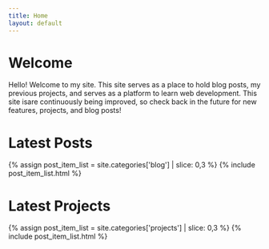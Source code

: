 ```yaml
---
title: Home
layout: default
---
```


# Welcome

Hello! Welcome to my site. This site serves as a place to hold blog posts, my previous projects, and serves as a platform to learn web development. This site isare continuously being improved, so check back in the future for new features, projects, and blog posts!

# Latest Posts

{% assign post_item_list = site.categories['blog'] | slice: 0,3 %}
{% include post_item_list.html %}


# Latest Projects

{% assign post_item_list = site.categories['projects'] | slice: 0,3 %}
{% include post_item_list.html %}


<!--
You can use HTML elements in Markdown, such as the comment element, and they won't
be affected by a markdown parser. However, if you create an HTML element in your
markdown file, you cannot use markdown syntax within that element's contents.
-->